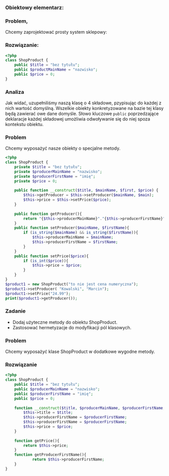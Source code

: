 ### Obiektowy elementarz: 

### Problem, 

Chcemy zaprojektować prosty system sklepowy:

### Rozwiązanie:
```php
<?php
class ShopProduct {
    public $title = "bez tytułu";
    public $productMainName = "nazwisko";
    public $price = 0;
}
```
### Analiza
Jak widać, uzupełniliśmy naszą klasę o 4 składowe, pzypisując do każdej z nich wartość domyślną. Wszelkie obiekty konkretyzowane na bazie tej klasy będą zawierać owe dane domyśle. Słowo kluczowe ```public``` poprzedzające deklaracje każdej składowej umożliwia odwoływanie się do niej spoza kontekstu obiektu. 


### Problem
Chcemy wyposażyć nasze obiekty o specjalne metody. 
```php
<?php
class ShopProduct {
    private $title = "bez tytułu";
    private $producerMainName = "nazwisko";
    private $producerFirstName = "imię";
    private $price = 0;
    
    public function __construct($title, $mainName, $first, $price) {
        $this->getProducer = $this->setProducer($mainName, $main);
        $this->price = $this->setPrice($price);
    }
    
    public function getProducer(){
        return "{$this->producerMainName}"."{$this->producerFirstName}";
    }
    public function setProducer($mainName, $firstName){
        if (is_string($mainName) && is_string($firstName)){
            $this->producerMainName = $mainName;
            $this->producerFirstName = $firstName;
        }
    }
    public function setPrice($price){
        if (is_int($price)){
            $this->price = $price;
        }
    }
}
$product1 = new ShopProduct("to nie jest cena numeryczna");
$product1->setProducer( "Kowalski", "Marcin");
$product1->setPrice("24.99");
print($product1->getProducer());
```

### Zadanie
* Dodaj użyteczne metody do obiektu ShopProduct. 
* Zastosować hermetyzacje do modyfikacji pól klasowych. 

### Problem 

Chcemy wyposażyć klase ShopProduct w dodatkowe wygodne metody.

### Rozwiązanie
```php
<?php
class ShopProduct {
    public $title = "bez tytułu";
    public $producerMainName = "nazwisko";
    public $producerFirstName = "imię";
    public $price = 0;
    
    function __construct($title, $producerMainName, $producerFirstName, $price) {
        $this->title = $title;
        $this->producerFirstName = $producerFirstName;
        $this->producerFirstName = $producerFirstName;
        $this->price = $price;
    }
    
    function getPrice(){
        return $this->price;
    }
    function getProducerFirstName(){
            return $this->producerFirstName;
    }
}
```
